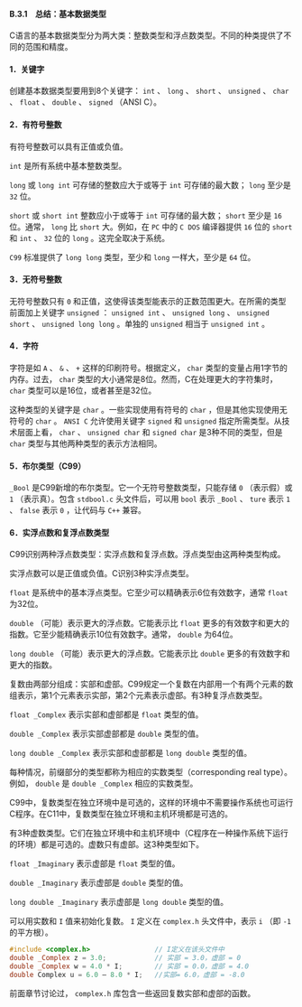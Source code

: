 #### B.3.1　总结：基本数据类型

C语言的基本数据类型分为两大类：整数类型和浮点数类型。不同的种类提供了不同的范围和精度。

#### 1．关键字

创建基本数据类型要用到8个关键字： `int` 、 `long` 、 `short` 、 `unsigned` 、 `char` 、 `float` 、 `double` 、 `signed` （ANSI C）。

#### 2．有符号整数

有符号整数可以具有正值或负值。

`int` 是所有系统中基本整数类型。

`long` 或 `long int` 可存储的整数应大于或等于 `int` 可存储的最大数； `long` 至少是 `32` 位。

`short` 或 `short int` 整数应小于或等于 `int` 可存储的最大数； `short` 至少是 `16` 位。通常， `long` 比 `short` 大。例如，在 `PC` 中的 `C DOS` 编译器提供 `16` 位的 `short` 和 `int` 、 `32` 位的 `long` 。这完全取决于系统。

`C99` 标准提供了 `long long` 类型，至少和 `long` 一样大，至少是 `64` 位。

#### 3．无符号整数

无符号整数只有 `0` 和正值，这使得该类型能表示的正数范围更大。在所需的类型前面加上关键字 `unsigned` ： `unsigned int` 、 `unsigned long` 、 `unsigned short` 、 `unsigned long long` 。单独的 `unsigned` 相当于 `unsigned int` 。

#### 4．字符

字符是如 `A` 、 `&` 、 `+` 这样的印刷符号。根据定义， `char` 类型的变量占用1字节的内存。过去， `char` 类型的大小通常是8位。然而，C在处理更大的字符集时， `char` 类型可以是16位，或者甚至是32位。

这种类型的关键字是 `char` 。一些实现使用有符号的 `char` ，但是其他实现使用无符号的 `char` 。 `ANSI C` 允许使用关键字 `signed` 和 `unsigned` 指定所需类型。从技术层面上看， `char` 、 `unsigned char` 和 `signed char` 是3种不同的类型，但是 `char` 类型与其他两种类型的表示方法相同。

#### 5．布尔类型（C99）

`_Bool` 是C99新增的布尔类型。它一个无符号整数类型，只能存储 `0` （表示假）或 `1` （表示真）。包含 `stdbool.c` 头文件后，可以用 `bool` 表示 `_Bool` 、 `ture` 表示 `1` 、 `false` 表示 `0` ，让代码与 `C++` 兼容。

#### 6．实浮点数和复浮点数类型

C99识别两种浮点数类型：实浮点数和复浮点数。浮点类型由这两种类型构成。

实浮点数可以是正值或负值。C识别3种实浮点类型。

`float`
是系统中的基本浮点类型。它至少可以精确表示6位有效数字，通常
`float`
为32位。

`double`
（可能）表示更大的浮点数。它能表示比
`float`
更多的有效数字和更大的指数。它至少能精确表示10位有效数字。通常，
`double`
为64位。

`long double`
（可能）表示更大的浮点数。它能表示比
`double`
更多的有效数字和更大的指数。

复数由两部分组成：实部和虚部。C99规定一个复数在内部用一个有两个元素的数组表示，第1个元素表示实部，第2个元素表示虚部。有3种复浮点数类型。

`float _Complex`
表示实部和虚部都是
`float`
类型的值。

`double _Complex`
表示实部虚部都是
`double`
类型的值。

`long double _Complex`
表示实部和虚部都是
`long double`
类型的值。

每种情况，前缀部分的类型都称为相应的实数类型（corresponding real type）。例如， `double` 是 `double _Complex` 相应的实数类型。

C99中，复数类型在独立环境中是可选的，这样的环境中不需要操作系统也可运行C程序。在C11中，复数类型在独立环境和主机环境都是可选的。

有3种虚数类型。它们在独立环境中和主机环境中（C程序在一种操作系统下运行的环境）都是可选的。虚数只有虚部。这3种类型如下。

`float _Imaginary`
表示虚部是
`float`
类型的值。

`double _Imaginary`
表示虚部是
`double`
类型的值。

`long double _Imaginary`
表示虚部是
`long double`
类型的值。

可以用实数和 `I` 值来初始化复数。 `I` 定义在 `complex.h` 头文件中，表示 `i` （即 `-1` 的平方根）。

```c
#include <complex.h>                // I定义在该头文件中
double _Complex z = 3.0;            // 实部 = 3.0，虚部 = 0
double _Complex w = 4.0 * I;        // 实部 = 0.0，虚部 = 4.0
double Complex u = 6.0 – 8.0 * I;   //实部= 6.0，虚部 = -8.0
```

前面章节讨论过， `complex.h` 库包含一些返回复数实部和虚部的函数。

